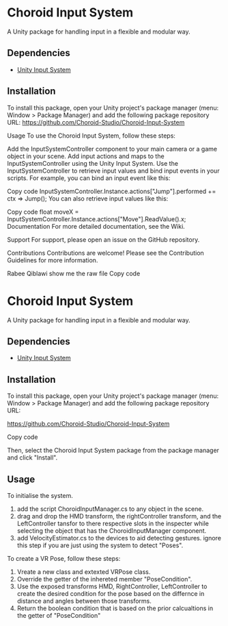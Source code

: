 # Choroid Input System

A Unity package for handling input in a flexible and modular way.

## Dependencies

- [Unity Input System](https://docs.unity3d.com/Packages/com.unity.inputsystem@latest/)

## Installation

To install this package, open your Unity project's package manager (menu: Window > Package Manager) and add the following package repository URL:
https://github.com/Choroid-Studio/Choroid-Input-System

Usage
To use the Choroid Input System, follow these steps:

Add the InputSystemController component to your main camera or a game object in your scene.
Add input actions and maps to the InputSystemController using the Unity Input System.
Use the InputSystemController to retrieve input values and bind input events in your scripts.
For example, you can bind an input event like this:

Copy code
InputSystemController.Instance.actions["Jump"].performed += ctx => Jump();
You can also retrieve input values like this:

Copy code
float moveX = InputSystemController.Instance.actions["Move"].ReadValue<float>().x;
Documentation
For more detailed documentation, see the Wiki.

Support
For support, please open an issue on the GitHub repository.

Contributions
Contributions are welcome! Please see the Contribution Guidelines for more information.




Rabee Qiblawi
show me the raw file 
Copy code
# Choroid Input System

A Unity package for handling input in a flexible and modular way.

## Dependencies

- [Unity Input System](https://docs.unity3d.com/Packages/com.unity.inputsystem@latest/)

## Installation

To install this package, open your Unity project's package manager (menu: Window > Package Manager) and add the following package repository URL:

https://github.com/Choroid-Studio/Choroid-Input-System

Copy code

Then, select the Choroid Input System package from the package manager and click "Install".

## Usage

To initialise the system.

1. add the script ChoroidInputManager.cs to any object in the scene.
2. drag and drop the HMD transform, the rightController transform, and the LeftController tansfor to there respective slots in the inspecter while selecting the object that has the ChoroidInputManager component.
3. add VelocityEstimator.cs to the devices to aid detecting gestures. ignore this step if you are just using the system to detect "Poses".

To create a VR Pose, follow these steps:

1. Vreate a new class and extexted VRPose class.
2. Override the getter of the inhereted member "PoseCondition".
3. Use the exposed transforms HMD, RightController, LeftController to create the desired condition for the pose based on the differnce in distance and angles between those transforms.
4. Return the boolean condition that is based on the prior calcualtions in the getter of "PoseCondition"




